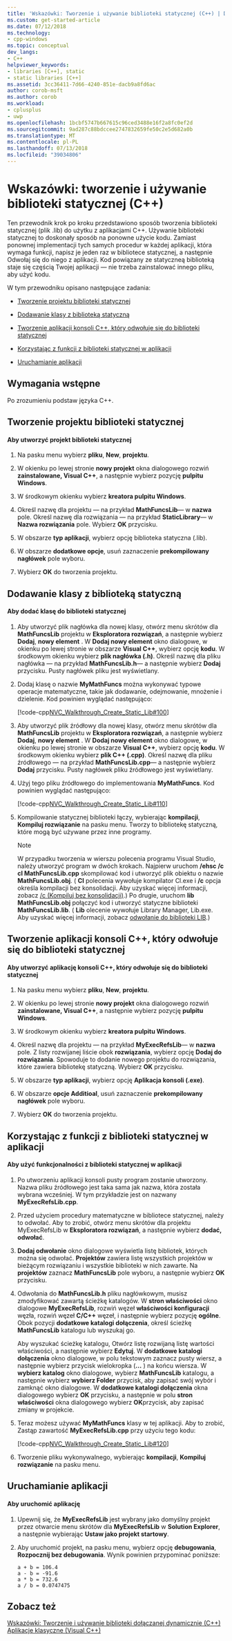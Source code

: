 ```yaml
---
title: 'Wskazówki: Tworzenie i używanie biblioteki statycznej (C++) | Dokumentacja firmy Microsoft'
ms.custom: get-started-article
ms.date: 07/12/2018
ms.technology:
- cpp-windows
ms.topic: conceptual
dev_langs:
- C++
helpviewer_keywords:
- libraries [C++], static
- static libraries [C++]
ms.assetid: 3cc36411-7d66-4240-851e-dacb9a8fd6ac
author: corob-msft
ms.author: corob
ms.workload:
- cplusplus
- uwp
ms.openlocfilehash: 1bcbf5747b667615c96ced3488e16f2a8fc0ef2d
ms.sourcegitcommit: 9ad287c88bdccee2747832659fe50c2e5d682a0b
ms.translationtype: MT
ms.contentlocale: pl-PL
ms.lasthandoff: 07/13/2018
ms.locfileid: "39034806"
---
```

# <a name="walkthrough-creating-and-using-a-static-library-c"></a>Wskazówki: tworzenie i używanie biblioteki statycznej (C++)
Ten przewodnik krok po kroku przedstawiono sposób tworzenia biblioteki statycznej (plik .lib) do użytku z aplikacjami C++. Używanie biblioteki statycznej to doskonały sposób na ponowne użycie kodu. Zamiast ponownej implementacji tych samych procedur w każdej aplikacji, która wymaga funkcji, napisz je jeden raz w bibliotece statycznej, a następnie Odwołaj się do niego z aplikacji. Kod powiązany ze statyczneą biblioteką staje się częścią Twojej aplikacji — nie trzeba zainstalować innego pliku, aby użyć kodu.  
  
 W tym przewodniku opisano następujące zadania:  
  
-   [Tworzenie projektu biblioteki statycznej](#CreateLibProject)  
  
-   [Dodawanie klasy z biblioteką statyczną](#AddClassToLib)  
  
-   [Tworzenie aplikacji konsoli C++, który odwołuje się do biblioteki statycznej](#CreateAppToRefTheLib)  
  
-   [Korzystając z funkcji z biblioteki statycznej w aplikacji](#UseLibInApp)  
  
-   [Uruchamianie aplikacji](#RunApp)  
  
## <a name="prerequisites"></a>Wymagania wstępne  
 Po zrozumieniu podstaw języka C++.  
  
##  <a name="CreateLibProject"></a> Tworzenie projektu biblioteki statycznej  
  
#### <a name="to-create-a-static-library-project"></a>Aby utworzyć projekt biblioteki statycznej  
  
1.  Na pasku menu wybierz **pliku**, **New**, **projektu**.  
  
2. W okienku po lewej stronie **nowy projekt** okna dialogowego rozwiń **zainstalowane, Visual C++**, a następnie wybierz pozycję **pulpitu Windows**.
  
3. W środkowym okienku wybierz **kreatora pulpitu Windows**.  
  
4.  Określ nazwę dla projektu — na przykład **MathFuncsLib**— w **nazwa** pole. Określ nazwę dla rozwiązania — na przykład **StaticLibrary**— w **Nazwa rozwiązania** pole. Wybierz **OK** przycisku.  
  
5. W obszarze **typ aplikacji**, wybierz opcję biblioteka statyczna (.lib).  
  
6. W obszarze **dodatkowe opcje**, usuń zaznaczenie **prekompilowany nagłówek** pole wyboru.
  
7. Wybierz **OK** do tworzenia projektu.  
 
##  <a name="AddClassToLib"></a> Dodawanie klasy z biblioteką statyczną  
  
#### <a name="to-add-a-class-to-the-static-library"></a>Aby dodać klasę do biblioteki statycznej  
  
1.  Aby utworzyć plik nagłówka dla nowej klasy, otwórz menu skrótów dla **MathFuncsLib** projektu w **Eksploratora rozwiązań**, a następnie wybierz **Dodaj**, **nowy element** . W **Dodaj nowy element** okno dialogowe, w okienku po lewej stronie w obszarze **Visual C++**, wybierz opcję **kodu**. W środkowym okienku wybierz **plik nagłówka (.h)**. Określ nazwę dla pliku nagłówka — na przykład **MathFuncsLib.h**— a następnie wybierz **Dodaj** przycisku. Pusty nagłówek pliku jest wyświetlany.  
  
2.  Dodaj klasę o nazwie **MyMathFuncs** można wykonywać typowe operacje matematyczne, takie jak dodawanie, odejmowanie, mnożenie i dzielenie. Kod powinien wyglądać następująco:  
  
     [!code-cpp[NVC_Walkthrough_Create_Static_Lib#100](../windows/codesnippet/CPP/walkthrough-creating-and-using-a-static-library-cpp_1.h)]  
  
3.  Aby utworzyć plik źródłowy dla nowej klasy, otwórz menu skrótów dla **MathFuncsLib** projektu w **Eksploratora rozwiązań**, a następnie wybierz **Dodaj**, **nowy element** . W **Dodaj nowy element** okno dialogowe, w okienku po lewej stronie w obszarze **Visual C++**, wybierz opcję **kodu**. W środkowym okienku wybierz **plik C++ (.cpp)**. Określ nazwę dla pliku źródłowego — na przykład **MathFuncsLib.cpp**— a następnie wybierz **Dodaj** przycisku. Pusty nagłówek pliku źródłowego jest wyświetlany.  
  
4.  Użyj tego pliku źródłowego do implementowania **MyMathFuncs**. Kod powinien wyglądać następująco:  
  
     [!code-cpp[NVC_Walkthrough_Create_Static_Lib#110](../windows/codesnippet/CPP/walkthrough-creating-and-using-a-static-library-cpp_2.cpp)]  
  
5.  Kompilowanie statycznej biblioteki łączy, wybierając **kompilacji**, **Kompiluj rozwiązanie** na pasku menu. Tworzy to bibliotekę statyczną, które mogą być używane przez inne programy.  
  
    > [!NOTE]
    >  W przypadku tworzenia w wierszu polecenia programu Visual Studio, należy utworzyć program w dwóch krokach. Najpierw uruchom **/ehsc /c cl MathFuncsLib.cpp** skompilować kod i utworzyć plik obiektu o nazwie **MathFuncsLib.obj**. ( **Cl** polecenia wywołuje kompilator Cl.exe i **/c** opcja określa kompilacji bez konsolidacji. Aby uzyskać więcej informacji, zobacz [/c (Kompiluj bez konsolidacji)](../build/reference/c-compile-without-linking.md).) Po drugie, uruchom **lib MathFuncsLib.obj** połączyć kod i utworzyć statyczne biblioteki **MathFuncsLib.lib**. ( **Lib** olecenie wywołuje Library Manager, Lib.exe. Aby uzyskać więcej informacji, zobacz [odwołanie do biblioteki LIB](../build/reference/lib-reference.md).)  
  
##  <a name="CreateAppToRefTheLib"></a> Tworzenie aplikacji konsoli C++, który odwołuje się do biblioteki statycznej  
  
#### <a name="to-create-a-c-console-app-that-references-the-static-library"></a>Aby utworzyć aplikację konsoli C++, który odwołuje się do biblioteki statycznej  
  
1.  Na pasku menu wybierz **pliku**, **New**, **projektu**.  
  
2. W okienku po lewej stronie **nowy projekt** okna dialogowego rozwiń **zainstalowane, Visual C++**, a następnie wybierz pozycję **pulpitu Windows**.  

3. W środkowym okienku wybierz **kreatora pulpitu Windows**.  
  
4.  Określ nazwę dla projektu — na przykład **MyExecRefsLib**— w **nazwa** pole. Z listy rozwijanej liście obok **rozwiązania**, wybierz opcję **Dodaj do rozwiązania**. Spowoduje to dodanie nowego projektu do rozwiązania, które zawiera bibliotekę statyczną. Wybierz **OK** przycisku.  
5. W obszarze **typ aplikacji**, wybierz opcję **Aplikacja konsoli (.exe)**.

6. W obszarze **opcje Additioal**, usuń zaznaczenie **prekompilowany nagłówek** pole wyboru.

7. Wybierz **OK** do tworzenia projektu.  
  
##  <a name="UseLibInApp"></a> Korzystając z funkcji z biblioteki statycznej w aplikacji  
  
#### <a name="to-use-the-functionality-from-the-static-library-in-the-app"></a>Aby użyć funkcjonalności z biblioteki statycznej w aplikacji  
  
1.  Po utworzeniu aplikacji konsoli pusty program zostanie utworzony. Nazwa pliku źródłowego jest taka sama jak nazwa, która została wybrana wcześniej. W tym przykładzie jest on nazwany **MyExecRefsLib.cpp**.  
  
2.  Przed użyciem procedury matematyczne w bibliotece statycznej, należy to odwołać. Aby to zrobić, otwórz menu skrótów dla projektu MyExecRefsLib w **Eksploratora rozwiązań**, a następnie wybierz **dodać, odwołać**.  
  
3.  **Dodaj odwołanie** okno dialogowe wyświetla listę bibliotek, których można się odwołać. **Projektów** zawiera listę wszystkich projektów w bieżącym rozwiązaniu i wszystkie biblioteki w nich zawarte. Na **projektów** zaznacz **MathFuncsLib** pole wyboru, a następnie wybierz **OK** przycisku.  
  
4.  Odwołania do **MathFuncsLib.h** pliku nagłówkowym, musisz zmodyfikować zawartą ścieżkę katalogów. W **stron właściwości** okno dialogowe **MyExecRefsLib**, rozwiń węzeł **właściwości konfiguracji** węzła, rozwiń węzeł **C/C++** węzeł, i następnie wybierz pozycję **ogólne**. Obok pozycji **dodatkowe katalogi dołączenia**, określ ścieżkę **MathFuncsLib** katalogu lub wyszukaj go.  
  
     Aby wyszukać ścieżkę katalogu, Otwórz listę rozwijaną listę wartości właściwości, a następnie wybierz **Edytuj**. W **dodatkowe katalogi dołączenia** okno dialogowe, w polu tekstowym zaznacz pusty wiersz, a następnie wybierz przycisk wielokropka (**...** ) na końcu wiersza. W **wybierz katalog** okno dialogowe, wybierz **MathFuncsLib** katalogu, a następnie wybierz **wybierz Folder** przycisk, aby zapisać swój wybór i zamknąć okno dialogowe. W **dodatkowe katalogi dołączenia** okna dialogowego wybierz **OK** przycisku, a następnie w polu **stron właściwości** okna dialogowego wybierz **OK**przycisk, aby zapisać zmiany w projekcie.  
  
5.  Teraz możesz używać **MyMathFuncs** klasy w tej aplikacji. Aby to zrobić, Zastąp zawartość **MyExecRefsLib.cpp** przy użyciu tego kodu:  
  
     [!code-cpp[NVC_Walkthrough_Create_Static_Lib#120](../windows/codesnippet/CPP/walkthrough-creating-and-using-a-static-library-cpp_3.cpp)]  
  
6.  Tworzenie pliku wykonywalnego, wybierając **kompilacji**, **Kompiluj rozwiązanie** na pasku menu.  
  
##  <a name="RunApp"></a> Uruchamianie aplikacji  
  
#### <a name="to-run-the-app"></a>Aby uruchomić aplikację  
  
1.  Upewnij się, że **MyExecRefsLib** jest wybrany jako domyślny projekt przez otwarcie menu skrótów dla **MyExecRefsLib** w **Solution Explorer**, a następnie wybierając  **Ustaw jako projekt startowy**.  
  
2.  Aby uruchomić projekt, na pasku menu, wybierz opcję **debugowania**, **Rozpocznij bez debugowania**. Wynik powinien przypominać poniższe:  
  
    ```Output  
    a + b = 106.4  
    a - b = -91.6  
    a * b = 732.6  
    a / b = 0.0747475  
    ```  
  
## <a name="see-also"></a>Zobacz też  
 [Wskazówki: Tworzenie i używanie biblioteki dołączanej dynamicznie (C++)](../build/walkthrough-creating-and-using-a-dynamic-link-library-cpp.md)   
 [Aplikacje klasyczne (Visual C++)](../windows/desktop-applications-visual-cpp.md)
